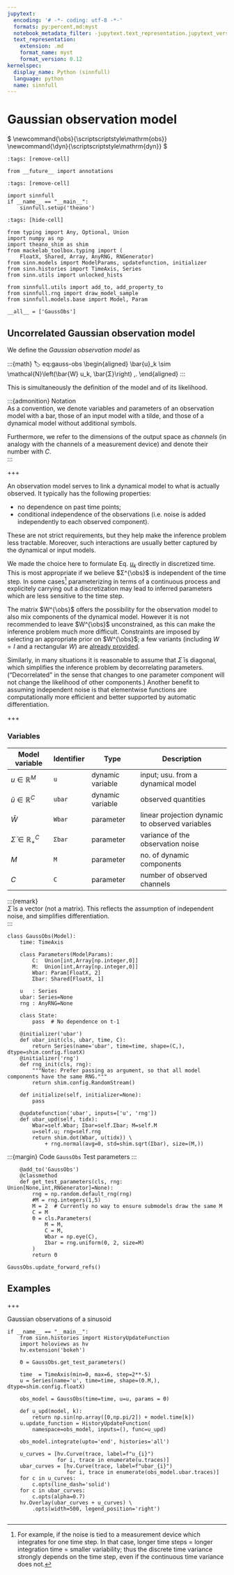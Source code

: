```yaml
---
jupytext:
  encoding: '# -*- coding: utf-8 -*-'
  formats: py:percent,md:myst
  notebook_metadata_filter: -jupytext.text_representation.jupytext_version
  text_representation:
    extension: .md
    format_name: myst
    format_version: 0.12
kernelspec:
  display_name: Python (sinnfull)
  language: python
  name: sinnfull
---
```


# Gaussian observation model
$
\newcommand{\obs}{\scriptscriptstyle\mathrm{obs}}
\newcommand{\dyn}{\scriptscriptstyle\mathrm{dyn}}
$

```{code-cell} ipython3
:tags: [remove-cell]

from __future__ import annotations
```

```{code-cell} ipython3
:tags: [remove-cell]

import sinnfull
if __name__ == "__main__":
    sinnfull.setup('theano')
```

```{code-cell} ipython3
:tags: [hide-cell]

from typing import Any, Optional, Union
import numpy as np
import theano_shim as shim
from mackelab_toolbox.typing import (
    FloatX, Shared, Array, AnyRNG, RNGenerator)
from sinn.models import ModelParams, updatefunction, initializer
from sinn.histories import TimeAxis, Series
from sinn.utils import unlocked_hists

from sinnfull.utils import add_to, add_property_to
from sinnfull.rng import draw_model_sample
from sinnfull.models.base import Model, Param
```

```{code-cell} ipython3
__all__ = ['GaussObs']
```

## Uncorrelated Gaussian observation model

We define the *Gaussian observation model* as

:::{math}
:label: eq:gauss-obs
\begin{aligned}
\bar{u}_k \sim \mathcal{N}\left(\bar{W} u_k, \bar{Σ}\right) \,.
\end{aligned}
:::

This is simultaneously the definition of the model and of its likelihood.

:::{admonition} Notation  
As a convention, we denote variables and parameters of an observation model with a bar, those of an input model with a tilde, and those of a dynamical model without additional symbols.

Furthermore, we refer to the dimensions of the output space as *channels* (in analogy with the channels of a measurement device) and denote their number with $C$.  
:::

+++

An observation model serves to link a dynamical model to what is actually observed. It typically has the following properties:

- no dependence on past time points;
- conditional independence of the observations (i.e. noise is added independently to each observed component).

These are not strict requirements, but they help make the inference problem less tractable. Moreover, such interactions are usually better captured by the dynamical or input models.

We made the choice here to formulate Eq. [$u_k$](eq.gauss-obs) directly in discretized time. This is most appropriate if we believe $Σ^{\obs}$ is independent of the time step. In some cases[^1] parameterizing in terms of a continuous process and explicitely carrying out a discretization may lead to inferred parameters which are less sensitive to the time step.

The matrix $W^{\obs}$ offers the possibility for the observation model to also mix components of the dynamical model. However it is not recommended to leave $W^{\obs}$ unconstrained, as this can make the inference problem much more difficult. Constraints are imposed by selecting an appropriate prior on $W^{\obs}$; a few variants (including $W = I$ and a rectangular $W$) are [already provided](./gaussobs_priors).

Similarly, in many situations it is reasonable to assume that $\bar{Σ}$ is diagonal, which simplifies the inference problem by decorrelating parameters. (“Decorrelated” in the sense that changes to one parameter component will not change the likelihood of other components.) Another benefit to assuming independent noise is that elementwise functions are computationally more efficient and better supported by automatic differentiation.

[^1]: For example, if the noise is tied to a measurement device which integrates for one time step. In that case, longer time steps = longer integration time = smaller variability; thus the discrete time variance strongly depends on the time step, even if the continuous time variance does not.

+++

### Variables

|**Model variable**| Identifier | Type | Description |
|--|--|--|--
|${u} \in \mathbb{R}^M$| `u` | dynamic variable | input; usu. from a dynamical model |
|$\bar{u}  \in \mathbb{R}^C$| `ubar` | dynamic variable | observed quantities |
|$\bar{W}$| `Wbar` | parameter | linear projection dynamic to observed variables |
|$\bar{Σ} \in \mathbb{R}_+^C$| `Σbar` | parameter | variance of the observation noise |
|$M$ | `M` | parameter | no. of dynamic components |
|$C$ | `C` | parameter | number of observed channels |

:::{remark}  
$\bar{Σ}$ is a vector (not a matrix). This reflects the assumption of independent noise, and simplifies differentiation.  
:::

```{code-cell} ipython3
class GaussObs(Model):
    time: TimeAxis
        
    class Parameters(ModelParams):
        C:  Union[int,Array[np.integer,0]]
        M:  Union[int,Array[np.integer,0]]
        Wbar: Param[FloatX, 2]
        Σbar: Shared[FloatX, 1]
            
    u   : Series
    ubar: Series=None
    rng : AnyRNG=None
    
    class State:
        pass  # No dependence on t-1
    
    @initializer('ubar')
    def ubar_init(cls, ubar, time, C):
        return Series(name='ubar', time=time, shape=(C,), dtype=shim.config.floatX)
    @initializer('rng')
    def rng_init(cls, rng):
        """Note: Prefer passing as argument, so that all model components have the same RNG."""
        return shim.config.RandomStream()
    
    def initialize(self, initializer=None):
        pass
    
    @updatefunction('ubar', inputs=['u', 'rng'])
    def ubar_upd(self, tidx):
        Wbar=self.Wbar; Σbar=self.Σbar; M=self.M
        u=self.u; rng=self.rng
        return shim.dot(Wbar, u(tidx)) \
            + rng.normal(avg=0, std=shim.sqrt(Σbar), size=(M,))
```

:::{margin} Code `GaussObs`
Test parameters
:::

```{code-cell} ipython3
    @add_to('GaussObs')
    @classmethod
    def get_test_parameters(cls, rng: Union[None,int,RNGenerator]=None):
        rng = np.random.default_rng(rng)
        #M = rng.integers(1,5)
        M = 2  # Currently no way to ensure submodels draw the same M
        C = M
        Θ = cls.Parameters(
            M = M,
            C = M,
            Wbar = np.eye(C),
            Σbar = rng.uniform(0, 2, size=M)
        )
        return Θ
```

```{code-cell} ipython3
GaussObs.update_forward_refs()
```

## Examples

+++

Gaussian observations of a sinusoid

```{code-cell} ipython3
if __name__ == "__main__":
    from sinn.histories import HistoryUpdateFunction
    import holoviews as hv
    hv.extension('bokeh')
    
    Θ = GaussObs.get_test_parameters()
    
    time  = TimeAxis(min=0, max=6, step=2**-5)
    u = Series(name='u', time=time, shape=(Θ.M,), dtype=shim.config.floatX)
```

```{code-cell} ipython3
    obs_model = GaussObs(time=time, u=u, params = Θ)
```

```{code-cell} ipython3
    def u_upd(model, k):
        return np.sin(np.array([0,np.pi/2]) + model.time[k])
    u.update_function = HistoryUpdateFunction(
        namespace=obs_model, inputs=(), func=u_upd)
```

```{code-cell} ipython3
    obs_model.integrate(upto='end', histories='all')
```

```{code-cell} ipython3
    u_curves = [hv.Curve(trace, label=f"u_{i}")
                for i, trace in enumerate(u.traces)]
    ubar_curves = [hv.Curve(trace, label=f"ubar_{i}")
                   for i, trace in enumerate(obs_model.ubar.traces)]
    for c in u_curves:
        c.opts(line_dash='solid')
    for c in ubar_curves:
        c.opts(alpha=0.7)
    hv.Overlay(ubar_curves + u_curves) \
        .opts(width=500, legend_position='right')
```

```{code-cell} ipython3

```
